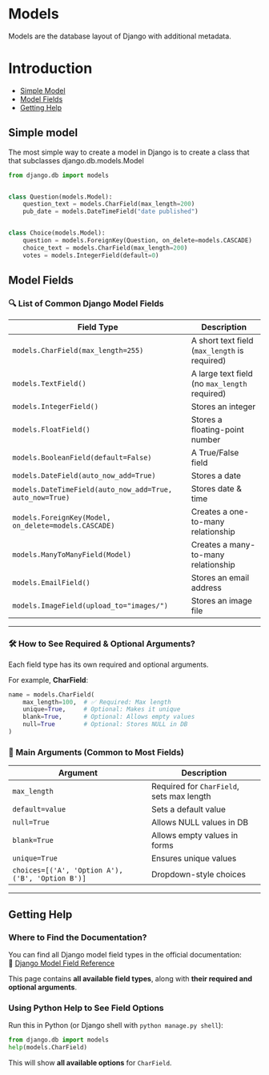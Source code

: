 # Models 

Models are the database layout of Django with additional metadata.

# Introduction

- [Simple Model](#simple-model)
- [Model Fields](#model-fields)
- [Getting Help](#getting-help)

## Simple model

The most simple way to create a model in Django is to create a class that that subclasses django.db.models.Model

```python
from django.db import models


class Question(models.Model):
    question_text = models.CharField(max_length=200)
    pub_date = models.DateTimeField("date published")


class Choice(models.Model):
    question = models.ForeignKey(Question, on_delete=models.CASCADE)
    choice_text = models.CharField(max_length=200)
    votes = models.IntegerField(default=0)
```

## Model Fields

### 🔍 List of Common Django Model Fields

| Field Type | Description |
|------------|-------------|
| `models.CharField(max_length=255)` | A short text field (`max_length` is required) |
| `models.TextField()` | A large text field (no `max_length` required) |
| `models.IntegerField()` | Stores an integer |
| `models.FloatField()` | Stores a floating-point number |
| `models.BooleanField(default=False)` | A True/False field |
| `models.DateField(auto_now_add=True)` | Stores a date |
| `models.DateTimeField(auto_now_add=True, auto_now=True)` | Stores date & time |
| `models.ForeignKey(Model, on_delete=models.CASCADE)` | Creates a one-to-many relationship |
| `models.ManyToManyField(Model)` | Creates a many-to-many relationship |
| `models.EmailField()` | Stores an email address |
| `models.ImageField(upload_to="images/")` | Stores an image file |

---

### 🛠 How to See Required & Optional Arguments?

Each field type has its own required and optional arguments.

For example, **CharField**:
```python
name = models.CharField(
    max_length=100,  # ✅ Required: Max length
    unique=True,     # Optional: Makes it unique
    blank=True,      # Optional: Allows empty values
    null=True        # Optional: Stores NULL in DB
)
```

### 📌 Main Arguments (Common to Most Fields)

| Argument | Description |
|----------|-------------|
| `max_length` | Required for `CharField`, sets max length |
| `default=value` | Sets a default value |
| `null=True` | Allows NULL values in DB |
| `blank=True` | Allows empty values in forms |
| `unique=True` | Ensures unique values |
| `choices=[('A', 'Option A'), ('B', 'Option B')]` | Dropdown-style choices |

---

## Getting Help

###  Where to Find the Documentation?

You can find all Django model field types in the official documentation:  
🔗 [Django Model Field Reference](https://docs.djangoproject.com/en/stable/ref/models/fields/)  

This page contains **all available field types**, along with **their required and optional arguments**.


### Using Python Help to See Field Options
Run this in Python (or Django shell with `python manage.py shell`):
```python
from django.db import models
help(models.CharField)
```
This will show **all available options** for `CharField`.
